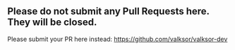 Please do not submit any Pull Requests here. They will be closed.
---

Please submit your PR here instead:
https://github.com/valksor/valksor-dev
